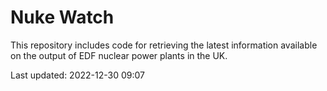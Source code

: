 # Nuke Watch

This repository includes code for retrieving the latest information available on the output of EDF nuclear power plants in the UK.

Last updated: 2022-12-30 09:07